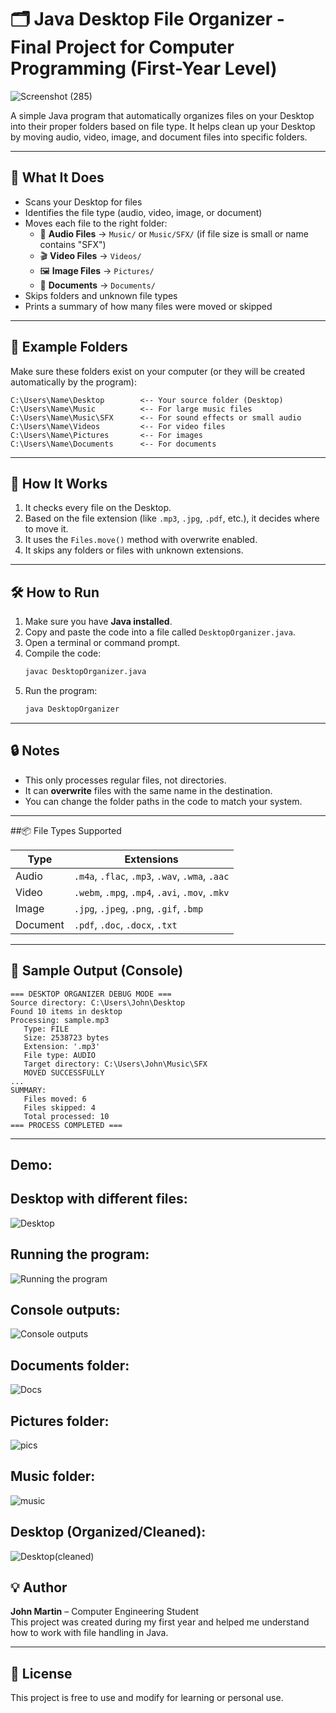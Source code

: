 # 🗂️ Java Desktop File Organizer - Final Project for Computer Programming (First-Year Level)

![Screenshot (285)](https://github.com/user-attachments/assets/eabe06e1-66d9-4266-a5cb-ad11bdbec620)


A simple Java program that automatically organizes files on your Desktop into their proper folders based on file type. It helps clean up your Desktop by moving audio, video, image, and document files into specific folders.

---

## 📌 What It Does

- Scans your Desktop for files
- Identifies the file type (audio, video, image, or document)
- Moves each file to the right folder:
  - 🎵 **Audio Files** → `Music/` or `Music/SFX/` (if file size is small or name contains "SFX")
  - 🎬 **Video Files** → `Videos/`
  - 🖼️ **Image Files** → `Pictures/`
  - 📄 **Documents** → `Documents/`
- Skips folders and unknown file types
- Prints a summary of how many files were moved or skipped

---

## 📁 Example Folders

Make sure these folders exist on your computer (or they will be created automatically by the program):

```
C:\Users\Name\Desktop        <-- Your source folder (Desktop)  
C:\Users\Name\Music          <-- For large music files  
C:\Users\Name\Music\SFX      <-- For sound effects or small audio  
C:\Users\Name\Videos         <-- For video files  
C:\Users\Name\Pictures       <-- For images  
C:\Users\Name\Documents      <-- For documents  
```

---

## 🧠 How It Works

1. It checks every file on the Desktop.
2. Based on the file extension (like `.mp3`, `.jpg`, `.pdf`, etc.), it decides where to move it.
3. It uses the `Files.move()` method with overwrite enabled.
4. It skips any folders or files with unknown extensions.

---

## 🛠️ How to Run

1. Make sure you have **Java installed**.
2. Copy and paste the code into a file called `DesktopOrganizer.java`.
3. Open a terminal or command prompt.
4. Compile the code:
   ```bash
   javac DesktopOrganizer.java
   ```
5. Run the program:
   ```bash
   java DesktopOrganizer
   ```

---

## 🔒 Notes

- This only processes regular files, not directories.
- It can **overwrite** files with the same name in the destination.
- You can change the folder paths in the code to match your system.

---

##📦 File Types Supported

| Type     | Extensions                              |
|----------|-----------------------------------------|
| Audio    | `.m4a`, `.flac`, `.mp3`, `.wav`, `.wma`, `.aac` |
| Video    | `.webm`, `.mpg`, `.mp4`, `.avi`, `.mov`, `.mkv` |
| Image    | `.jpg`, `.jpeg`, `.png`, `.gif`, `.bmp`         |
| Document | `.pdf`, `.doc`, `.docx`, `.txt`                 |

---

## 📌 Sample Output (Console)

```
=== DESKTOP ORGANIZER DEBUG MODE ===  
Source directory: C:\Users\John\Desktop  
Found 10 items in desktop  
Processing: sample.mp3  
   Type: FILE  
   Size: 2538723 bytes  
   Extension: '.mp3'  
   File type: AUDIO  
   Target directory: C:\Users\John\Music\SFX  
   MOVED SUCCESSFULLY  
...  
SUMMARY:  
   Files moved: 6  
   Files skipped: 4  
   Total processed: 10  
=== PROCESS COMPLETED ===
```

---

## Demo:
## Desktop with different files:
![Desktop](https://github.com/user-attachments/assets/ac4a7dea-c818-4fcf-a475-3d57a27e0996)

## Running the program:
![Running the program](https://github.com/user-attachments/assets/754bfe2d-5329-46f4-916b-fa222a7f7172)

## Console outputs:
![Console outputs](https://github.com/user-attachments/assets/d735efbd-c0a8-486d-aa24-b7adf6d5920e)

## Documents folder:
![Docs](https://github.com/user-attachments/assets/23c1b34d-76ce-4f9b-8f5e-1b1a32892a3b)

## Pictures folder:
![pics](https://github.com/user-attachments/assets/2c43fff7-6bbe-4a8a-bf07-8f67a26f6c85)

## Music folder:
![music](https://github.com/user-attachments/assets/c1d90850-2c4c-419b-b759-2b05b719c1e9)

## Desktop (Organized/Cleaned):
![Desktop(cleaned)](https://github.com/user-attachments/assets/b2acf55b-caf1-4efa-b5eb-95662ca3abef)



## 💡 Author

**John Martin** – Computer Engineering Student  
This project was created during my first year and helped me understand how to work with file handling in Java.

---

## 📃 License

This project is free to use and modify for learning or personal use.
